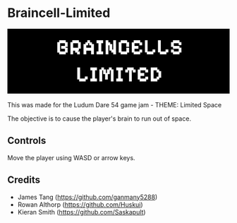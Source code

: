 # Braincell-Limited

![game menu displaying the text "Braincells Limited"](menu.png)

This was made for the Ludum Dare 54 game jam - THEME: Limited Space

The objective is to cause the player's brain to run out of space. 

## Controls
Move the player using WASD or arrow keys. 

## Credits
- James Tang (https://github.com/ganmany5288)
- Rowan Althorp (https://github.com/Huskui)
- Kieran Smith (https://github.com/Saskapult)
